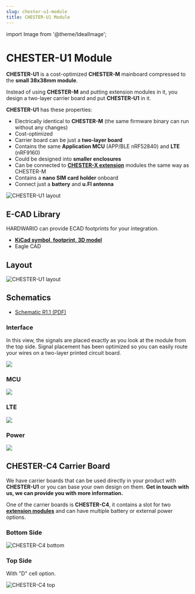 ```yaml
---
slug: chester-u1-module
title: CHESTER-U1 Module
---
```

import Image from '@theme/IdealImage';

# CHESTER-U1 Module

**CHESTER-U1** is a cost-optimized **CHESTER-M** mainboard compressed to the **small 38x38mm module**.

Instead of using **CHESTER-M** and putting extension modules in it, you design a two-layer carrier board and put **CHESTER-U1** in it.

**CHESTER-U1** has these properties:

- Electrically identical to **CHESTER-M** (the same firmware binary can run without any changes)
- Cost-optimized
- Carrier board can be just a **two-layer board**
- Contains the same **Application MCU** (APP/BLE nRF52840) and **LTE** (nRF9160)
- Could be designed into **smaller enclosures**
- Can be connected to [**CHESTER-X extension**](../extension-modules/index.md) modules the same way as CHESTER-M
- Contains a **nano SIM card holder** onboard
- Connect just a **battery** and **u.Fl antenna**

![CHESTER-U1 layout](chester-u1-description.png)

## E-CAD Library

HARDWARIO can provide ECAD footprints for your integration.

- [**KiCad symbol, footprint, 3D model**](pathname:///download/kicad-hardwario-lib.zip)
- Eagle CAD

## Layout

![CHESTER-U1 layout](chester-u1-layout.png)

## Schematics

- [Schematic R1.1 (PDF)](hio-chester-u1-r1.1.pdf)

[comment]: # (PDF to PNG convert command: pdftoppm hio-chester-u1-r1.1.pdf hio-chester-u1-r1.1 -png)

### Interface

In this view, the signals are placed exactly as you look at the module from the top side. Signal placement has been optimized so you can easily route your wires on a two-layer printed circuit board.

![](hio-chester-u1-r1.1-1.png)

### MCU
![](hio-chester-u1-r1.1-2.png)

### LTE
![](hio-chester-u1-r1.1-3.png)

### Power
![](hio-chester-u1-r1.1-4.png)

## CHESTER-C4 Carrier Board

We have carrier boards that can be used directly in your product with **CHESTER-U1** or you can base your own design on them. **Get in touch with us, we can provide you with more information.**

One of the carrier boards is **CHESTER-C4**, it contains a slot for two [**extension modules**](../extension-modules/index.md) and can have multiple battery or external power options.

### Bottom Side

![CHESTER-C4 bottom](chester-c4-bottom.png)

### Top Side

With "D" cell option.

![CHESTER-C4 top](chester-c4-d-top-white.png)
